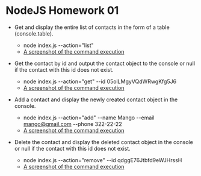 # NodeJS Homework 01

- Get and display the entire list of contacts in the form of a table (console.table).
  - node index.js --action="list"
  - [A screenshot of the command execution](https://monosnap.com/file/fZbPd9L09rvLpl6lbjXCXt2n7ksTJB)

- Get the contact by id and output the contact object to the console or null if the contact with this id does not exist.
  - node index.js --action="get" --id 05olLMgyVQdWRwgKfg5J6
  - [A screenshot of the command execution](https://monosnap.com/file/qKGNhDOAhVBag8uepdFmNYhviJr0ZQ)

- Add a contact and display the newly created contact object in the console.
  - node index.js --action="add" --name Mango --email mango@gmail.com --phone 322-22-22
  - [A screenshot of the command execution](https://monosnap.com/file/X6W3x2UdpxsCElwhtfp3hIDepbFxrK)

- Delete the contact and display the deleted contact object in the console or null if the contact with this id does not exist.
  - node index.js --action="remove" --id qdggE76Jtbfd9eWJHrssH
  - [A screenshot of the command execution](https://monosnap.com/file/1xOnWbZbTzF8R1R7uGV9ZqtJbN0J8A)
